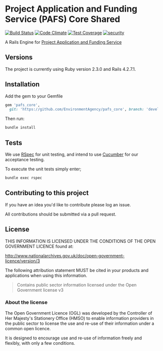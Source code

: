# Project Application and Funding Service (PAFS) Core Shared

[![Build Status](https://travis-ci.org/DEFRA/pafs_core.svg?branch=develop)](https://travis-ci.org/DEFRA/pafs_core)
[![Code Climate](https://codeclimate.com/github/DEFRA/pafs_core/badges/gpa.svg)](https://codeclimate.com/github/DEFRA/pafs_core)
[![Test Coverage](https://codeclimate.com/github/DEFRA/pafs_core/badges/coverage.svg)](https://codeclimate.com/github/DEFRA/pafs_core/coverage)
[![security](https://hakiri.io/github/DEFRA/pafs_core/develop.svg)](https://hakiri.io/github/DEFRA/pafs_core/develop)

A Rails Engine for [Project Application and Funding Service](https://github.com/DEFRA/pafs-user)

## Versions

The project is currently using Ruby version 2.3.0 and Rails 4.2.7.1.

## Installation

Add the gem to your Gemfile

```ruby
gem 'pafs_core',
  git: 'https://github.com/EnvironmentAgency/pafs_core', branch: 'develop'
```

Then run:

```bash
bundle install
```

## Tests

We use [RSpec](http://rspec.info/) for unit testing, and intend to use [Cucumber](https://github.com/cucumber/cucumber-rails) for our acceptance testing.

To execute the unit tests simply enter;

```bash
bundle exec rspec
```

## Contributing to this project

If you have an idea you'd like to contribute please log an issue.

All contributions should be submitted via a pull request.

## License

THIS INFORMATION IS LICENSED UNDER THE CONDITIONS OF THE OPEN GOVERNMENT LICENCE found at:

http://www.nationalarchives.gov.uk/doc/open-government-licence/version/3

The following attribution statement MUST be cited in your products and applications when using this information.

> Contains public sector information licensed under the Open Government license v3

### About the license

The Open Government Licence (OGL) was developed by the Controller of Her Majesty's Stationery Office (HMSO) to enable information providers in the public sector to license the use and re-use of their information under a common open licence.

It is designed to encourage use and re-use of information freely and flexibly, with only a few conditions.
